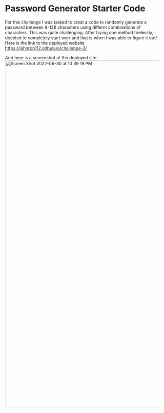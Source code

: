 # Password Generator Starter Code


For this challenge I was tasked to creat a code to randomly generate a password between 8-128 characters using differnt combinations of characters.  This was quite challenging.  After trying one method tirelessly, I decided to completely start over and that is when I was able to figure it out!  Here is the link to the deployed website https://johnrob112.github.io/challenge-3/

And here is a screenshot of the deployed site:<img width="1136" alt="Screen Shot 2022-06-30 at 10 39 19 PM" src="https://user-images.githubusercontent.com/107014086/176812746-ad4cc60c-b55d-450c-95bf-19756822215a.png">
